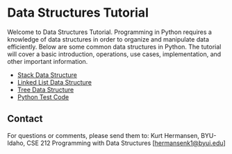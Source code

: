 # Data Structures Tutorial
Welcome to Data Structures Tutorial. Programming in Python requires a knowledge of data structures in order to organize and manipulate data efficiently. Below are some common data structures in Python. The tutorial will cover a basic introduction, operations, use cases, implementation, and other important information. 

- [Stack Data Structure](https://github.com/KurtHermansen/Data-Structures/blob/master/1-Stack.md)
- [Linked List Data Structure](https://github.com/KurtHermansen/Data-Structures/blob/master/2-linkedList.md)
- [Tree Data Structure](https://github.com/KurtHermansen/Data-Structures/blob/master/3-tree.md)
- [Python Test Code](https://github.com/KurtHermansen/Data-Structures/blob/master/4-fullCode.py)


## Contact
For questions or comments, please send them to:
Kurt Hermansen, BYU-Idaho, CSE 212 Programming with Data Structures
[hermansenk1@byui.edu]